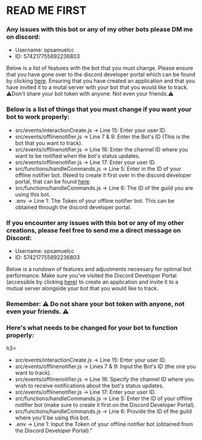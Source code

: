  <h1>READ ME FIRST</h1>

<h3>Any issues with this bot or any of my other bots please DM me on discord:</h3>

<ul>
   <li>Username: opsamuelcc</li>
   <li>ID: 574217755692236803</li>
</ul>
<p>Below is a list of features with the bot that you must change. Please ensure that you have gone over to the discord developer portal which can be found by clicking <a href="https://discord.com/developers/applications">here</a>. Ensuring that you have created an application and that you have invited it to a mutal server with your bot that you would like to track. ⚠️Don't share your bot token with anyone. Not even your friends.⚠️</p>

<h3>Below is a list of things that you must change if you want your bot to work properly:</h3>
<ul>
   <li>src/events/interactionCreate.js -> Line 15: Enter your user ID.</li>
   <li>src/events/offlinenotifier.js -> Line 7 & 9: Enter the Bot's ID (This is the bot that you want to track).</li>
   <li>src/events/offlinenotifier.js -> Line 16: Enter the channel ID where you want to be notified when the bot's status updates.</li>
   <li>src/events/offlinenotifier.js -> Line 17: Enter your user ID.</li>
   <li>src/functions/handleCommands.js -> Line 5: Enter in the ID of your offline notifier bot. (Need to create it first over in the discord developer portal, that can be found <a href="https://discord.com/developers/applications">here</a>.</li>
   <li>src/functions/handleCommands.js -> Line 6: The ID of the guild you are using this bot.</li>
   <li>.env -> Line 1: The Token of your offline notifier bot. This can be obtained through the discord developer portal.</li>
</ul>

<h3>If you encounter any issues with this bot or any of my other creations, please feel free to send me a direct message on Discord:</h3>

<ul>
   <li>Username: opsamuelcc</li>
   <li>ID: 574217755692236803</li>
</ul>

<p>Below is a rundown of features and adjustments necessary for optimal bot performance. Make sure you've visited the Discord Developer Portal (accessible by clicking <a href="https://discord.com/developers/applications">here</a>) to create an application and invite it to a mutual server alongside your bot that you would like to track.</p>

<h3>Remember: ⚠️ Do not share your bot token with anyone, not even your friends. ⚠️</h3>

<h3>Here's what needs to be changed for your bot to function properly:</h3>h3>
<ul>
   <li>src/events/interactionCreate.js -> Line 15: Enter your user ID.</li>
   <li>src/events/offlinenotifier.js -> Lines 7 & 9: Input the Bot's ID (the one you want to track).</li>
   <li>src/events/offlinenotifier.js -> Line 16: Specify the channel ID where you wish to receive notifications about the bot's status updates.</li>
   <li>src/events/offlinenotifier.js -> Line 17: Enter your user ID.</li>
   <li>src/functions/handleCommands.js -> Line 5: Enter the ID of your offline notifier bot (make sure to create it first on the Discord Developer Portal).</li>
   <li>src/functions/handleCommands.js -> Line 6: Provide the ID of the guild where you'll be using this bot.</li>
   <li>.env -> Line 1: Input the Token of your offline notifier bot (obtained from the Discord Developer Portal)."</li>
</ul>


